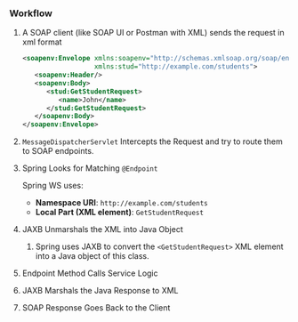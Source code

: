 ### Workflow

1. A SOAP client (like SOAP UI or Postman with XML) sends the request in xml format
    
    ```xml
    <soapenv:Envelope xmlns:soapenv="http://schemas.xmlsoap.org/soap/envelope/"
                      xmlns:stud="http://example.com/students">
       <soapenv:Header/>
       <soapenv:Body>
          <stud:GetStudentRequest>
             <name>John</name>
          </stud:GetStudentRequest>
       </soapenv:Body>
    </soapenv:Envelope>
    ```
    
2. `MessageDispatcherServlet` Intercepts the Request and try to route them to SOAP endpoints.
3. Spring Looks for Matching `@Endpoint`
    
    Spring WS uses:
    
    - **Namespace URI**: `http://example.com/students`
    - **Local Part (XML element)**: `GetStudentRequest`
4. JAXB Unmarshals the XML into Java Object
    1. Spring uses JAXB to convert the `<GetStudentRequest>` XML element into a Java object of this class.
5. Endpoint Method Calls Service Logic
6. JAXB Marshals the Java Response to XML
7. SOAP Response Goes Back to the Client
